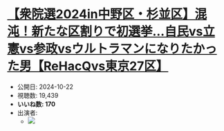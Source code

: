 # [【衆院選2024in中野区・杉並区】混沌！新たな区割りで初選挙…自民vs立憲vs参政vsウルトラマンになりたかった男【ReHacQvs東京27区】](https://www.youtube.com/watch?v=9pjkazH95Js)
-   公開日: 2024-10-22
-   視聴数: 19,439
-   **いいね数: 170**
-   出演者: 
    - [![](https://img.youtube.com/vi/9pjkazH95Js/hqdefault.jpg)](https://www.youtube.com/watch?v=9pjkazH95Js)
